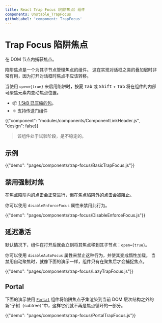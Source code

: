 ```yaml
---
title: React Trap Focus（陷阱焦点）组件
components: Unstable_TrapFocus
githubLabel: 'component: TrapFocus'
---
```


# Trap Focus 陷阱焦点

<p class="description">在 DOM 节点内捕获焦点。</p>

陷阱焦点是一个为其子节点管理焦点的组件。 这在实现对话框之类的叠加层时非常有用，因为打开对话框时焦点不应该转移。

当使用 `open={true}` 来启用陷阱时，按夏 <kbd>Tab</kbd> 或 <kbd>Shift</kbd> + <kbd>Tab</kbd> 将在组件的内部可聚焦元素内变动焦点位置。

- 📦 [1.5kB 已压缩的包](https://material-ui.com/size-snapshot)。
- ⚛️ 支持传送门组件

{{"component": "modules/components/ComponentLinkHeader.js", "design": false}}

> 该组件处于试验阶段，是不稳定的。

## 示例

{{"demo": "pages/components/trap-focus/BasicTrapFocus.js"}}

## 禁用强制对焦

在焦点陷阱内的点击会正常进行，但在焦点陷阱外的点击会被阻止。

你可以使用 `disableEnforceFocus` 属性来禁用此行为。

{{"demo": "pages/components/trap-focus/DisableEnforceFocus.js"}}

## 延迟激活

默认情况下，组件在打开后就会立刻将其焦点移到其子节点：`open={true}`。

你可以使用 `disableAutoFocus` 属性来禁止这种行为，并使其变成惰性加载。 当禁用自动聚焦时，就像下面的演示一样，组件只有在聚焦后才会捕捉焦点。

{{"demo": "pages/components/trap-focus/LazyTrapFocus.js"}}

## Portal

下面的演示使用  [`Portal`](/components/portal/)  组件将陷阱焦点子集渲染到当前 DOM 层次结构之外的新“子树（subtree）”中，这样它们就不再是焦点循环的一部分。

{{"demo": "pages/components/trap-focus/PortalTrapFocus.js"}}
